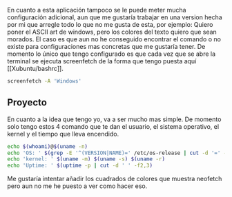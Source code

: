 En cuanto a esta aplicación tampoco se le puede meter mucha configuración adicional, aun que me gustaría trabajar en una version hecha por mi que arregle todo lo que no me gusta de esta, por ejemplo: Quiero poner el ASCII art de windows, pero los colores del texto quiero que sean morados. El caso es que aun no he conseguido encontrar el comando o no existe para configuraciones mas concretas que me gustaría tener. De momento lo único que tengo configurado es que cada vez que se abre la terminal se ejecuta screenfetch de la forma que tengo puesta aquí [[Xubuntu/bashrc]].
```bash
screenfetch -A 'Windows'
```

## Proyecto

En cuanto a la idea que tengo yo, va a ser mucho mas simple. De momento solo tengo estos 4 comando que te dan el usuario, el sistema operativo, el kernel y el tiempo que lleva encendido.
```bash
echo $(whoami)@$(uname -n)
echo 'OS: ' $(grep -E '^(VERSION|NAME)=' /etc/os-release | cut -d '=' -f 2 | tr -d "\"\n")
echo 'kernel: ' $(uname -m) $(uname -s) $(uname -r)
echo 'Uptime: ' $(uptime -p | cut -d ' ' -f2,3)
```

Me gustaría intentar añadir los cuadrados de colores que muestra neofetch pero aun no me he puesto a ver como hacer eso.